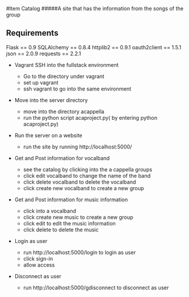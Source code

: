 #Item Catalog
#####A site that has the information from the songs of the group

## Requirements
Flask == 0.9
SQLAlchemy == 0.8.4
httplib2 == 0.9.1
oauth2client == 1.5.1
json == 2.0.9
requests == 2.2.1

* Vagrant SSH into the fullstack environment
  - Go to the directory under vagrant
  - set up vagrant
  - ssh vagrant to go into the same environment

* Move into the server directory
  - move into the directory acappella
  - run the python script acaproject.py( by entering python acaproject.py)

* Run the server on a website
  - run the site by running http://localhost:5000/

* Get and Post information for vocalband
  - see the catalog by clicking into the a cappella groups
  - click edit vocalband to change the name of the band
  - click delete vocalband to delete the vocalband
  - click create new vocalband to create a new group

* Get and Post information for music information
  - click into a vocalband
  - click create new music to create a new group
  - click edit to edit the music information
  - click delete to delete the music

* Login as user
  - run http://localhost:5000/login to login as user
  - click sign-in
  - allow access

* Disconnect as user
  - run http://localhost:5000/gdisconnect to disconnect as user


